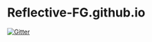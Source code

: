 # Reflective-FG.github.io

[![Gitter](https://badges.gitter.im/rush-room/family.svg)](https://gitter.im/rush-room/family?utm_source=badge&utm_medium=badge&utm_campaign=pr-badge&utm_content=badge)